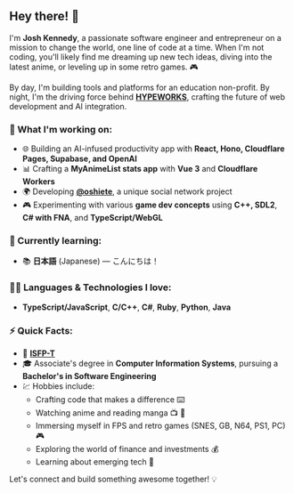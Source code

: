 ## Hey there! 👋

I'm **Josh Kennedy**, a passionate software engineer and entrepreneur on a mission to change the world, one line of code at a time. When I'm not coding, you'll likely find me dreaming up new tech ideas, diving into the latest anime, or leveling up in some retro games. 🎮

By day, I'm building tools and platforms for an education non-profit. By night, I'm the driving force behind [**HYPEWORKS**](https://github.com/HYPEWORKS), crafting the future of web development and AI integration. 

### 💼 What I'm working on:
- 🌐 Building an AI-infused productivity app with **React, Hono, Cloudflare Pages, Supabase, and OpenAI**
- 📊 Crafting a **MyAnimeList stats app** with **Vue 3** and **Cloudflare Workers**
- 🌍 Developing [**@oshiete**](https://github.com/oshiete), a unique social network project
- 🎮 Experimenting with various **game dev concepts** using **C++, SDL2**, **C# with FNA**, and **TypeScript/WebGL**

### 🚀 Currently learning:
- 📚 **日本語** (Japanese) — こんにちは！

### 🧑‍💻 Languages & Technologies I love:
- **TypeScript/JavaScript**, **C/C++**, **C#**, **Ruby**, **Python**, **Java**

### ⚡ Quick Facts:
- 🎯 **[ISFP-T](https://www.16personalities.com/isfp-personality)** 
- 🎓 Associate's degree in **Computer Information Systems**, pursuing a **Bachelor's in Software Engineering**
- 💹 Hobbies include:
  - Crafting code that makes a difference ⌨️
  - Watching anime and reading manga 📺 📖
  - Immersing myself in FPS and retro games (SNES, GB, N64, PS1, PC) 🎮
  - Exploring the world of finance and investments 💰
  - Learning about emerging tech 🔧

Let's connect and build something awesome together! 💡
